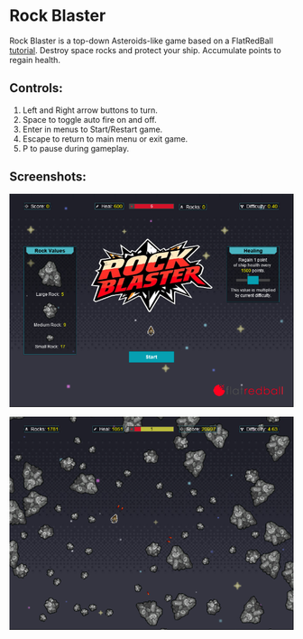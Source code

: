 # Rock Blaster
Rock Blaster is a top-down Asteroids-like game based on a FlatRedBall [tutorial](https://docs.flatredball.com/flatredball/tutorials/rock-blaster). Destroy space rocks and protect your ship. Accumulate points to regain health.

## Controls:

1. Left and Right arrow buttons to turn.
2. Space to toggle auto fire on and off.
3. Enter in menus to Start/Restart game.
4. Escape to return to main menu or exit game.
5. P to pause during gameplay.

## Screenshots:

<p align="center" style="margin-bottom: 0px !important;">
  <img width="800" src="/Screenshots/startmenu.png" alt="Start Menu" align="center">
  <br><br>
  <img width="800" src="/Screenshots/screenshot.png" alt="Gameplay" align="center">
</p>

